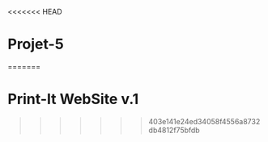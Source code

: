 <<<<<<< HEAD
# Projet-5
=======
# Print-It WebSite v.1
>>>>>>> 403e141e24ed34058f4556a8732db4812f75bfdb
